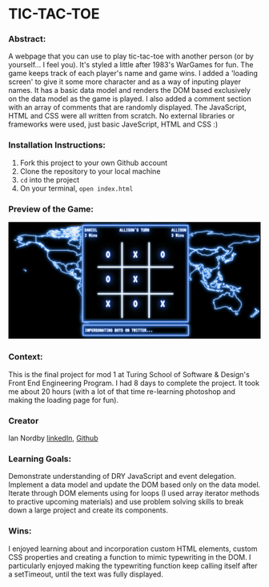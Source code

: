 # TIC-TAC-TOE

### Abstract:
A webpage that you can use to play tic-tac-toe with another person (or by yourself... I feel you).  It's styled a little after 1983's WarGames for fun.  The game keeps track of each player's name and game wins. I added a 'loading screen' to give it some more character and as a way of inputing player names.  It has a basic data model and renders the DOM based exclusively on the data model as the game is played. I also added a comment section with an array of comments that are randomly displayed.  The JavaScript, HTML and CSS were all written from scratch. No external libraries or frameworks were used, just basic JaveScript, HTML and CSS :)

### Installation Instructions:
1. Fork this project to your own Github account
2. Clone the repository to your local machine
3. `cd` into the project
4. On your terminal, `open index.html`

### Preview of the Game:
![project preview](assets/91962692-A39C-4AEA-9CE2-CF87914A6112.jpeg)

### Context:
This is the final project for mod 1 at Turing School of Software & Design's Front End Engineering Program. I had 8 days to complete the project.  It took me about 20 hours (with a lot of that time re-learning photoshop and making the loading page for fun).

### Creator
Ian Nordby [linkedIn](https://www.linkedin.com/in/iannordby/), [Github](https://github.com/nordbyi)

### Learning Goals:
Demonstrate understanding of DRY JavaScript and event delegation.  Implement a data model and update the DOM based only on the data model.  Iterate through DOM elements using for loops (I used array iterator methods to practive upcoming materials) and use problem solving skills to break down a large project and create its components.

### Wins:
I enjoyed learning about and incorporation custom HTML elements, custom CSS properties and creating a function to mimic typewriting in the DOM.  I particularly enjoyed making the typewriting function keep calling itself after a setTimeout, until the text was fully displayed.
